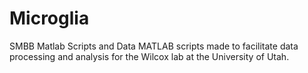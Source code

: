 # Microglia
SMBB Matlab Scripts and Data
MATLAB scripts made to facilitate data processing and analysis for the Wilcox lab at the University of Utah.
